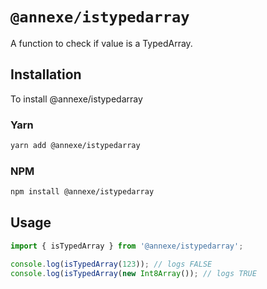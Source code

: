 # `@annexe/istypedarray`

A function to check if value is a TypedArray.

## Installation

To install @annexe/istypedarray

### Yarn

```sh
yarn add @annexe/istypedarray
```

### NPM

```sh
npm install @annexe/istypedarray
```

## Usage

```ts
import { isTypedArray } from '@annexe/istypedarray';

console.log(isTypedArray(123)); // logs FALSE
console.log(isTypedArray(new Int8Array()); // logs TRUE
```
